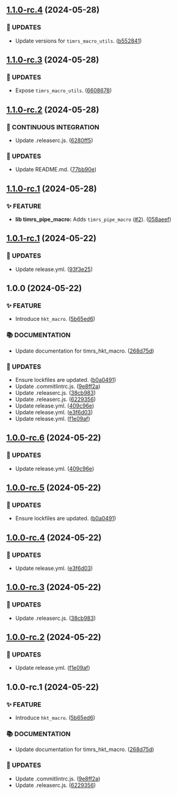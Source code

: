 ## [1.1.0-rc.4](https://github.com/DiCaius/Tim.rs/compare/v1.1.0-rc.3...v1.1.0-rc.4) (2024-05-28)


### :water_buffalo: UPDATES

* Update versions for `timrs_macro_utils`. ([b552841](https://github.com/DiCaius/Tim.rs/commit/b552841842bfd7de75b3956c2ffee39cc6b2a91a))

## [1.1.0-rc.3](https://github.com/DiCaius/Tim.rs/compare/v1.1.0-rc.2...v1.1.0-rc.3) (2024-05-28)


### :water_buffalo: UPDATES

* Expose `timrs_macro_utils`. ([6608678](https://github.com/DiCaius/Tim.rs/commit/6608678296fdd33fa74a5fb420b78b49e12963c3))

## [1.1.0-rc.2](https://github.com/DiCaius/Tim.rs/compare/v1.1.0-rc.1...v1.1.0-rc.2) (2024-05-28)


### :vertical_traffic_light: CONTINUOUS INTEGRATION

* Update .releaserc.js. ([6280ff5](https://github.com/DiCaius/Tim.rs/commit/6280ff5a36ca2af1cf3af61d025e348bb463c6d8))


### :water_buffalo: UPDATES

* Update README.md. ([77bb90e](https://github.com/DiCaius/Tim.rs/commit/77bb90e078660369d07401208cbc8af93dbbc673))

## [1.1.0-rc.1](https://github.com/DiCaius/Tim.rs/compare/v1.0.1-rc.1...v1.1.0-rc.1) (2024-05-28)


### :sparkles: FEATURE

* **lib timrs_pipe_macro:** Adds `timrs_pipe_macro` ([#2](https://github.com/DiCaius/Tim.rs/issues/2)). ([058aeef](https://github.com/DiCaius/Tim.rs/commit/058aeef48e16030a17c10609c7c478a6c4f08dc8))

## [1.0.1-rc.1](https://github.com/DiCaius/Tim.rs/compare/v1.0.0...v1.0.1-rc.1) (2024-05-22)


### :water_buffalo: UPDATES

* Update release.yml. ([93f3e25](https://github.com/DiCaius/Tim.rs/commit/93f3e257591cf794c40f69a6b888ea2f126aa46f))

## 1.0.0 (2024-05-22)


### :sparkles: FEATURE

* Introduce `hkt_macro`. ([5b65ed6](https://github.com/DiCaius/Tim.rs/commit/5b65ed68a32e8ddaacdb7cfbbddcdd7ebed7fcab))


### :books: DOCUMENTATION

* Update documentation for timrs_hkt_macro. ([268d75d](https://github.com/DiCaius/Tim.rs/commit/268d75dac3628c3258fb57ba8ce6b1348768970d))


### :water_buffalo: UPDATES

* Ensure lockfiles are updated. ([b0a0491](https://github.com/DiCaius/Tim.rs/commit/b0a04914b5849ad05d7ce29760fced581b6f6044))
* Update .commitlintrc.js. ([9e8ff2a](https://github.com/DiCaius/Tim.rs/commit/9e8ff2ab140f102757b3efb282fe8dd95861a38b))
* Update .releaserc.js. ([38cb983](https://github.com/DiCaius/Tim.rs/commit/38cb983e85754d464cf5b7a4feeea94493767a32))
* Update .releaserc.js. ([6229356](https://github.com/DiCaius/Tim.rs/commit/6229356c9b0f48d625e7223b21469eb3d930ce7b))
* Update release.yml. ([409c96e](https://github.com/DiCaius/Tim.rs/commit/409c96eeb74610788e78c2e955ef6821649d9642))
* Update release.yml. ([e3f6d03](https://github.com/DiCaius/Tim.rs/commit/e3f6d038df128ee15b6a1979d24136ffec4e436d))
* Update release.yml. ([f1e09af](https://github.com/DiCaius/Tim.rs/commit/f1e09af8ae298123bad1dbc43c129503396e6e41))

## [1.0.0-rc.6](https://github.com/DiCaius/Tim.rs/compare/v1.0.0-rc.5...v1.0.0-rc.6) (2024-05-22)


### :water_buffalo: UPDATES

* Update release.yml. ([409c96e](https://github.com/DiCaius/Tim.rs/commit/409c96eeb74610788e78c2e955ef6821649d9642))

## [1.0.0-rc.5](https://github.com/DiCaius/Tim.rs/compare/v1.0.0-rc.4...v1.0.0-rc.5) (2024-05-22)


### :water_buffalo: UPDATES

* Ensure lockfiles are updated. ([b0a0491](https://github.com/DiCaius/Tim.rs/commit/b0a04914b5849ad05d7ce29760fced581b6f6044))

## [1.0.0-rc.4](https://github.com/DiCaius/Tim.rs/compare/v1.0.0-rc.3...v1.0.0-rc.4) (2024-05-22)


### :water_buffalo: UPDATES

* Update release.yml. ([e3f6d03](https://github.com/DiCaius/Tim.rs/commit/e3f6d038df128ee15b6a1979d24136ffec4e436d))

## [1.0.0-rc.3](https://github.com/DiCaius/Tim.rs/compare/v1.0.0-rc.2...v1.0.0-rc.3) (2024-05-22)


### :water_buffalo: UPDATES

* Update .releaserc.js. ([38cb983](https://github.com/DiCaius/Tim.rs/commit/38cb983e85754d464cf5b7a4feeea94493767a32))

## [1.0.0-rc.2](https://github.com/DiCaius/Tim.rs/compare/v1.0.0-rc.1...v1.0.0-rc.2) (2024-05-22)


### :water_buffalo: UPDATES

* Update release.yml. ([f1e09af](https://github.com/DiCaius/Tim.rs/commit/f1e09af8ae298123bad1dbc43c129503396e6e41))

## 1.0.0-rc.1 (2024-05-22)


### :sparkles: FEATURE

* Introduce `hkt_macro`. ([5b65ed6](https://github.com/DiCaius/Tim.rs/commit/5b65ed68a32e8ddaacdb7cfbbddcdd7ebed7fcab))


### :books: DOCUMENTATION

* Update documentation for timrs_hkt_macro. ([268d75d](https://github.com/DiCaius/Tim.rs/commit/268d75dac3628c3258fb57ba8ce6b1348768970d))


### :water_buffalo: UPDATES

* Update .commitlintrc.js. ([9e8ff2a](https://github.com/DiCaius/Tim.rs/commit/9e8ff2ab140f102757b3efb282fe8dd95861a38b))
* Update .releaserc.js. ([6229356](https://github.com/DiCaius/Tim.rs/commit/6229356c9b0f48d625e7223b21469eb3d930ce7b))
